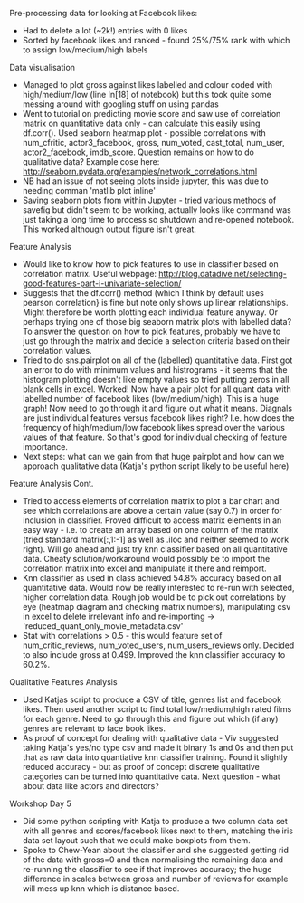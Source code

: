 Pre-processing data for looking at Facebook likes:
 - Had to delete a lot (~2k!) entries with 0 likes
 - Sorted by facebook likes and ranked - found 25%/75% rank with which to assign low/medium/high labels

Data visualisation
 - Managed to plot gross against likes labelled and colour coded with high/medium/low (line In[18] of notebook) but this took quite 
 some messing around with googling stuff on using pandas
- Went to tutorial on predicting movie score and saw use of correlation matrix on quantitative data only - can calculate this easily
using df.corr(). Used seaborn heatmap plot - possible correlations with num_cfritic, actor3_facebook, gross, num_voted, cast_total,
num_user, actor2_facebook, imdb_score. Question remains on how to do qualitative data? Example cose here: 
http://seaborn.pydata.org/examples/network_correlations.html
- NB had an issue of not seeing plots inside jupyter, this was due to needing comman 'matlib plot inline'
- Saving seaborn plots from within Jupyter - tried various methods of savefig but didn't seem to be working, actually looks like command
was just taking a long time to process so shutdown and re-opened notebook. This worked although output figure isn't great.

Feature Analysis
- Would like to know how to pick features to use in classifier based on correlation matrix. Useful webpage: 
http://blog.datadive.net/selecting-good-features-part-i-univariate-selection/
- Suggests that the df.corr() method (which I think by default uses pearson correlation} is fine but note only shows up linear 
relationships. Might therefore be worth plotting each individual feature anyway. Or perhaps trying one of those big seaborn matrix plots
with labelled data? To answer the question on how to pick features, probably we have to just go through the matrix and decide a selection
criteria based on their correlation values. 
- Tried to do sns.pairplot on all of the (labelled) quantitative data. First got an error to do with minimum values and histrograms - it 
seems that the histogram plotting doesn't like empty values so tried putting zeros in all blank cells in excel. Worked! Now have a pair 
plot for all quant data with labelled number of facebook likes (low/medium/high). This is a huge graph! Now need to go through it and 
figure out what it means. Diagnals are just individual features versus facebook likes right? I.e. how does the frequency of high/medium/low
facebook likes spread over the various values of that feature. So that's good for individual checking of feature importance.
- Next steps: what can we gain from that huge pairplot and how can we approach qualitative data (Katja's python script likely to be useful
here)

Feature Analysis Cont.
- Tried to access elements of correlation matrix to plot a bar chart and see which correlations are above a certain value (say 0.7) in order for inclusion in classifier. Proved difficult to access matrix elements in an easy way - i.e. to create an array based on one column of the matrix (tried standard matrix[:,1:-1] as well as .iloc and neither seemed to work right). Will go ahead and just try knn classifier based on all quantitative data. Cheaty solution/workaround would possibly be to import the correlation matrix into excel and manipulate it there and reimport.
- Knn classifier as used in class achieved 54.8% accuracy based on all quantitative data. Would now be really interested to re-run with selected, higher correlation data. Rough job would be to pick out correlations by eye (heatmap diagram and checking matrix numbers), manipulating csv in excel to delete irrelevant info and re-importing -> 'reduced_quant_only_movie_metadata.csv'
- Stat with correlations > 0.5 - this would feature set of num_critic_reviews, num_voted_users, num_users_reviews only. Decided to also include gross at 0.499. Improved the knn classifier accuracy to 60.2%. 

Qualitative Features Analysis
- Used Katjas script to produce a CSV of title, genres list and facebook likes. Then used another script to find total low/medium/high rated films for each genre. Need to go through this and figure out which (if any) genres are relevant to face book likes. 
- As proof of concept for dealing with qualitative data - Viv suggested taking Katja's yes/no type csv and made it binary 1s and 0s and then put that as raw data into quantiative knn classifier training. Found it slightly reduced accuracy - but as proof of concept discrete qualitative categories can be turned into quantitative data. Next question - what about data like actors and directors?

Workshop Day 5
- Did some python scripting with Katja to produce a two column data set with all genres and scores/facebook likes next to them, matching the iris data set layout such that we could make boxplots from them. 
- Spoke to Chew-Yean about the classifier and she suggested getting rid of the data with gross=0 and then normalising the remaining data and re-running the classifier to see if that improves accuracy; the huge difference in scales between gross and number of reviews for example will mess up knn which is distance based. 
